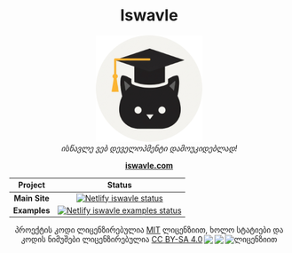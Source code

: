 <h1 align="center">Iswavle</h1>

<p align="center">
  <img src="./src/assets/icons/android-chrome-192x192.png" alt="iswavle-logo" />
  <br>
  <em>ისწავლე ვებ დეველოპმენტი დამოუკიდებლად!</em>
  <br>
</p>

<p align="center">
  <a href="https://iswavle.com/"><strong>iswavle.com</strong></a>
  <br>
</p>

<p align="center">

| Project | Status |
|:-------:|:------:|
| **Main Site** | <a href="https://app.netlify.com/projects/iswavle/deploys"><img src="https://api.netlify.com/api/v1/badges/c6aef475-239e-46d6-bbf1-09e81a1ecdd5/deploy-status" alt="Netlify iswavle status" /></a> |
| **Examples** | <a href="https://app.netlify.com/projects/iswavle-examples/deploys"><img src="https://api.netlify.com/api/v1/badges/954c8929-e96a-436f-9890-613c0a3fa465/deploy-status" alt="Netlify iswavle examples status" /></a> |

</p>

<p align="center" xmlns:cc="http://creativecommons.org/ns#" xmlns:dct="http://purl.org/dc/terms/">
პროექტის კოდი ლიცენზირებულია <a href="./LICENSE">MIT</a> ლიცენზიით, ხოლო
სტატიები და კოდის ნიმუშები ლიცენზირებულია
<a href="http://creativecommons.org/licenses/by-sa/4.0/?ref=chooser-v1" target="_blank" rel="license noopener noreferrer" style="display:inline-block;">CC BY-SA 4.0<img style="height:22px!important;margin-left:3px;vertical-align:text-bottom;" src="https://mirrors.creativecommons.org/presskit/icons/cc.svg?ref=chooser-v1"><img style="height:22px!important;margin-left:3px;vertical-align:text-bottom;" src="https://mirrors.creativecommons.org/presskit/icons/by.svg?ref=chooser-v1"><img style="height:22px!important;margin-left:3px;vertical-align:text-bottom;" src="https://mirrors.creativecommons.org/presskit/icons/sa.svg?ref=chooser-v1">
</a>ლიცენზიით</p>
